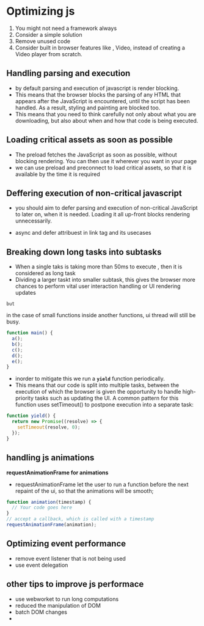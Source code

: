 # Optimizing js

1. You might not need a framework always
2. Consider a simple solution
3. Remove unused code
4. Consider built in browser features like , Video, instead of creating a Video player from scratch.

## Handling parsing and execution

- by default parsing and execution of javascript is render blocking.
- This means that the browser blocks the parsing of any HTML that appears after the JavaScript is encountered, until the script has been handled. As a result, styling and painting are blocked too.
- This means that you need to think carefully not only about what you are downloading, but also about when and how that code is being executed.

## Loading critical assets as soon as possible

- The preload <link> fetches the JavaScript as soon as possible, without blocking rendering. You can then use it wherever you want in your page
- we can use preload and preconnect to load critical assets, so that it is available by the time it is required

## Deffering execution of non-critical javascript

- you should aim to defer parsing and execution of non-critical JavaScript to later on, when it is needed. Loading it all up-front blocks rendering unnecessarily.

- async and defer attribuest in link tag and its usecases

## Breaking down long tasks into subtasks

- When a single taks is taking more than 50ms to execute , then it is considered as long task
- Dividing a larger taskt into smaller subtask, this gives the browser more chances to perform vital user interaction handling or UI rendering updates

`but`

in the case of small functions inside another functions, ui thread will still be busy.

```js
function main() {
  a();
  b();
  c();
  d();
  e();
}
```

- inorder to mitigate this we run a **`yield`** function periodically.
- This means that our code is split into multiple tasks, between the execution of which the browser is given the opportunity to handle high-priority tasks such as updating the UI. A common pattern for this function uses setTimeout() to postpone execution into a separate task:

```js
function yield() {
  return new Promise((resolve) => {
    setTimeout(resolve, 0);
  });
}
```

## handling js animations

**requestAnimationFrame for animations**

- requestAnimationFrame let the user to run a function before the next repaint of the ui, so that the animations will be smooth;

```js
function animation(timestamp) {
  // Your code goes here
}
// accept a callback, which is called with a timestamp
requestAnimationFrame(animation);
```

## Optimizing event performance

- remove event listener that is not being used
- use event delegation

## other tips to improve js performace

- use webworket to run long computations
- reduced the manipulation of DOM
- batch DOM changes
-
